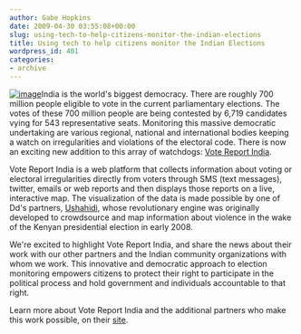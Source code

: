 ```yaml
---
author: Gabe Hopkins
date: 2009-04-30 03:55:08+00:00
slug: using-tech-to-help-citizens-monitor-the-indian-elections
title: Using tech to help citizens monitor the Indian Elections
wordpress_id: 401
categories:
- archive
---
```


[![image](https://s3.amazonaws.com/digidem-www/wp-content/uploads/2009/04/picture-2-300x198.png)](https://s3.amazonaws.com/digidem-www/wp-content/uploads/2009/04/picture-2.png)India is the world's biggest democracy. There are roughly 700 million people eligible to vote in the current parliamentary elections. The votes of these 700 million people are being contested by 6,719 candidates vying for 543 representative seats. Monitoring this massive democratic undertaking are various regional, national and international bodies keeping a watch on irregularities and violations of the electoral code. There is now an exciting new addition to this array of watchdogs: [Vote Report India](http://votereport.in/).

Vote Report India is a web platform that collects information about voting or electoral irregularities directly from voters through SMS (text messages), twitter, emails or web reports and then displays those reports on a live, interactive map. The visualization of the data is made possible by one of Dd's partners, [Ushahidi](http://www.ushahidi.com/about), whose revolutionary engine was originally developed to crowdsource and map information about violence in the wake of the Kenyan presidential election in early 2008.

We're excited to highlight Vote Report India, and share the news about their work with our other partners and the Indian community organizations with whom we work. This innovative and democratic approach to election monitoring empowers citizens to protect their right to participate in the political process and hold government and individuals accountable to that right.

Learn more about Vote Report India and the additional partners who make this work possible, on their [site](http://votereport.in/blog/about/).
